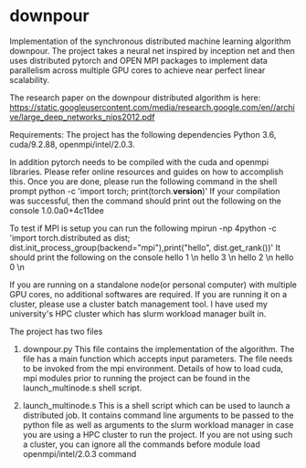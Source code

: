 # downpour
Implementation of the synchronous distributed machine learning algorithm downpour. The project takes a neural net inspired by inception net and then uses distributed pytorch and OPEN MPI packages to implement data parallelism across multiple GPU cores to achieve near perfect linear scalability.


The research paper on the downpour distributed algorithm is here:
https://static.googleusercontent.com/media/research.google.com/en//archive/large_deep_networks_nips2012.pdf

Requirements:
The project has the following dependencies
Python 3.6,
cuda/9.2.88,
openmpi/intel/2.0.3.

In addition pytorch needs to be compiled with the cuda and openmpi libraries. Please refer online resources and guides on how to
accomplish this.
Once you are done, please run the following command in the shell prompt
python -c 'import torch; print(torch.__version__)' 
If your compilation was successful, then the command should print out the following on the console
1.0.0a0+4c11dee

To test if MPI is setup you can run the following
mpirun -np 4python -c 'import torch.distributed as dist; dist.init_process_group(backend="mpi"),print("hello", dist.get_rank())'
It should print the following on the console
hello 1 \n
hello 3 \n
hello 2 \n
hello 0 \n

If you are running on a standalone node(or personal computer) with multiple GPU cores, no additional softwares are required.
If you are running it on a cluster, please use a cluster batch management tool. I have used my university's HPC cluster which 
has slurm workload manager built in.

The project has two files
1. downpour.py
This file contains the implementation of the algorithm. The file has a main function which accepts input parameters.
The file needs to be invoked from the mpi environment. Details of how to load cuda, mpi modules prior to running the project can be 
found in the launch_multinode.s shell script.

2. launch_multinode.s
This is a shell script which can be used to launch a distributed job. It contains command line arguments to be passed to the python 
file as well as arguments to the slurm workload manager in case you are using a HPC cluster to run the project. 
If you are not using such a cluster, you can ignore all the commands before module load openmpi/intel/2.0.3 command
